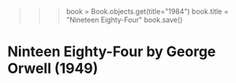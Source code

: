 >>> book = Book.objects.get(title="1984")
>>> book.title = "Nineteen Eighty-Four"
>>> book.save()
# Ninteen Eighty-Four by George Orwell (1949)
